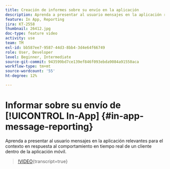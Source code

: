 ```yaml
---
title: Creación de informes sobre su envío en la aplicación
description: Aprenda a presentar al usuario mensajes en la aplicación relevantes para el contexto en respuesta al comportamiento en tiempo real de un cliente dentro de la aplicación móvil.
feature: In App, Reporting
jira: KT-2558
thumbnail: 26412.jpg
doc-type: feature video
activity: use
team: TM
exl-id: bb587ee7-9587-44d3-8bb4-3d4e64f66749
role: User, Developer
level: Beginner, Intermediate
source-git-commit: 943599bd7ce139ef846f093ebda9084a91550aca
workflow-type: tm+mt
source-wordcount: '55'
ht-degree: 12%

---
```


# Informar sobre su envío de [!UICONTROL In-App] {#in-app-message-reporting}

Aprenda a presentar al usuario mensajes en la aplicación relevantes para el contexto en respuesta al comportamiento en tiempo real de un cliente dentro de la aplicación móvil.

>[!VIDEO](https://video.tv.adobe.com/v/26412?learn=on){transcript=true}

